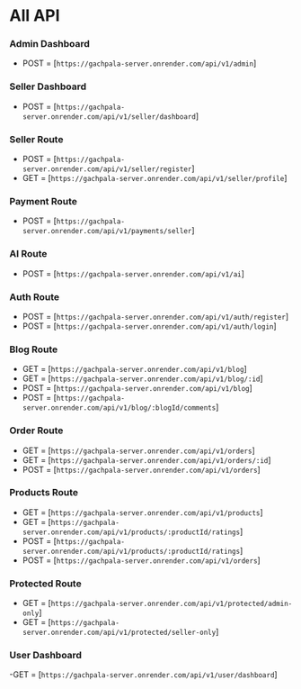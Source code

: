 # All API

### Admin Dashboard

- POST = [`https://gachpala-server.onrender.com/api/v1/admin`]

### Seller Dashboard

- POST = [`https://gachpala-server.onrender.com/api/v1/seller/dashboard`]

### Seller Route

- POST = [`https://gachpala-server.onrender.com/api/v1/seller/register`]
- GET = [`https://gachpala-server.onrender.com/api/v1/seller/profile`]

### Payment Route

- POST = [`https://gachpala-server.onrender.com/api/v1/payments/seller`]

### AI Route

- POST = [`https://gachpala-server.onrender.com/api/v1/ai`]

### Auth Route

- POST = [`https://gachpala-server.onrender.com/api/v1/auth/register`]
- POST = [`https://gachpala-server.onrender.com/api/v1/auth/login`]

### Blog Route

- GET = [`https://gachpala-server.onrender.com/api/v1/blog`]
- GET = [`https://gachpala-server.onrender.com/api/v1/blog/:id`]
- POST = [`https://gachpala-server.onrender.com/api/v1/blog`]
- POST = [`https://gachpala-server.onrender.com/api/v1/blog/:blogId/comments`]

### Order Route

- GET = [`https://gachpala-server.onrender.com/api/v1/orders`]
- GET = [`https://gachpala-server.onrender.com/api/v1/orders/:id`]
- POST = [`https://gachpala-server.onrender.com/api/v1/orders`]

### Products Route

- GET = [`https://gachpala-server.onrender.com/api/v1/products`]
- GET = [`https://gachpala-server.onrender.com/api/v1/products/:productId/ratings`]
- POST = [`https://gachpala-server.onrender.com/api/v1/products/:productId/ratings`]
- POST = [`https://gachpala-server.onrender.com/api/v1/orders`]

### Protected Route

- GET = [`https://gachpala-server.onrender.com/api/v1/protected/admin-only`]
- GET = [`https://gachpala-server.onrender.com/api/v1/protected/seller-only`]

### User Dashboard

-GET = [`https://gachpala-server.onrender.com/api/v1/user/dashboard`]
